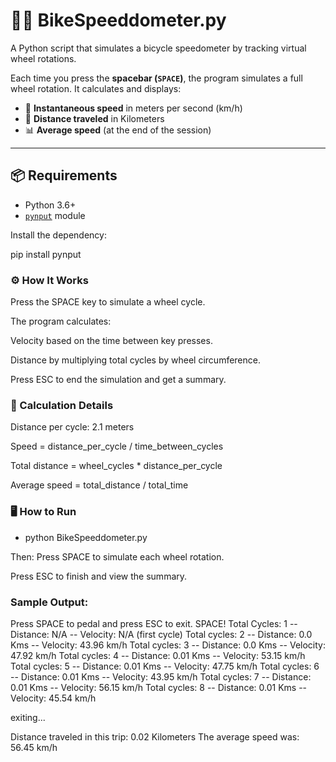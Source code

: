 # 🚴‍♂️ BikeSpeeddometer.py

A Python script that simulates a bicycle speedometer by tracking virtual wheel rotations.

Each time you press the **spacebar (`SPACE`)**, the program simulates a full wheel rotation. It calculates and displays:

- 🚀 **Instantaneous speed** in meters per second (km/h)
- 📍 **Distance traveled** in Kilometers
- 📊 **Average speed** (at the end of the session)

---

## 📦 Requirements

- Python 3.6+
- [`pynput`](https://pypi.org/project/pynput/) module

Install the dependency:

pip install pynput

### ⚙️ How It Works
Press the SPACE key to simulate a wheel cycle.

The program calculates:

Velocity based on the time between key presses.

Distance by multiplying total cycles by wheel circumference.

Press ESC to end the simulation and get a summary.

### 🧠 Calculation Details

Distance per cycle: 2.1 meters 

Speed = distance_per_cycle / time_between_cycles 

Total distance = wheel_cycles * distance_per_cycle

Average speed = total_distance / total_time



### 🖥️ How to Run

- python BikeSpeeddometer.py

Then:
Press SPACE to simulate each wheel rotation.

Press ESC to finish and view the summary.



### Sample Output:

Press SPACE to pedal and press ESC to exit.
SPACE!
Total Cycles: 1 -- Distance: N/A  -- Velocity: N/A (first cycle)
Total cycles: 2 -- Distance: 0.0 Kms -- Velocity: 43.96 km/h
Total cycles: 3 -- Distance: 0.0 Kms -- Velocity: 47.92 km/h
Total cycles: 4 -- Distance: 0.01 Kms -- Velocity: 53.15 km/h
Total cycles: 5 -- Distance: 0.01 Kms -- Velocity: 47.75 km/h
Total cycles: 6 -- Distance: 0.01 Kms -- Velocity: 43.95 km/h
Total cycles: 7 -- Distance: 0.01 Kms -- Velocity: 56.15 km/h
Total cycles: 8 -- Distance: 0.01 Kms -- Velocity: 45.54 km/h

exiting...

Distance traveled in this trip: 0.02 Kilometers
The average speed was: 56.45 km/h
